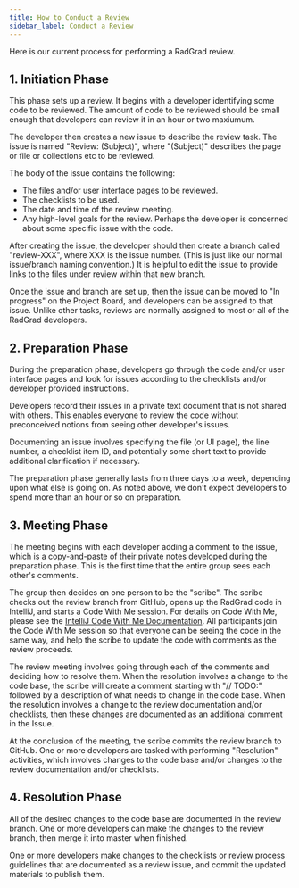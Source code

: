 ```yaml
---
title: How to Conduct a Review
sidebar_label: Conduct a Review
---
```


Here is our current process for performing a RadGrad review.

## 1. Initiation Phase

This phase sets up a review. It begins with a developer identifying some code to be reviewed.  The amount of code to be reviewed should be small enough that developers can review it in an hour or two maxiumum.

The developer then creates a new issue to describe the review task. The issue is named "Review: (Subject)", where "(Subject)" describes the page or file or collections etc to be reviewed.

The body of the issue contains the following:

  * The files and/or user interface pages to be reviewed.
  * The checklists to be used.
  * The date and time of the review meeting.
  * Any high-level goals for the review. Perhaps the developer is concerned about some specific issue with the code.

After creating the issue, the developer should then create a branch called "review-XXX", where XXX is the issue number. (This is just like our normal issue/branch naming convention.) It is helpful to edit the issue to provide links to the files under review within that new branch.

Once the issue and branch are set up, then the issue can be moved to "In progress" on the Project Board, and developers can be assigned to that issue.  Unlike other tasks, reviews are normally assigned to most or all of the RadGrad developers.

## 2. Preparation Phase

During the preparation phase, developers go through the code and/or user interface pages and look for issues according to the checklists and/or developer provided instructions.

Developers record their issues in a private text document that is not shared with others.  This enables everyone to review the code without preconceived notions from seeing other developer's issues.

Documenting an issue involves specifying the file (or UI page), the line number, a checklist item ID, and potentially some short text to provide additional clarification if necessary.

The preparation phase generally lasts from three days to a week, depending upon what else is going on. As noted above, we don't expect developers to spend more than an hour or so on preparation.

## 3. Meeting Phase

The meeting begins with each developer adding a comment to the issue, which is a copy-and-paste of their private notes developed during the preparation phase. This is the first time that the entire group sees each other's comments.

The group then decides on one person to be the "scribe". The scribe checks out the review branch from GitHub, opens up the RadGrad code in IntelliJ, and starts a Code With Me session. For details on Code With Me, please see the [IntelliJ Code With Me Documentation](https://www.jetbrains.com/help/idea/code-with-me.html). All participants join the Code With Me session so that everyone can be seeing the code in the same way, and help the scribe to update the code with comments as the review proceeds.

The review meeting involves going through each of the comments and deciding how to resolve them. When the resolution involves a change to the code base, the scribe will create a comment starting with "// TODO:" followed by a description of what needs to change in the code base.  When the resolution involves a change to the review documentation and/or checklists, then these changes are documented as an additional comment in the Issue.

At the conclusion of the meeting, the scribe commits the review branch to GitHub. One or more developers are tasked with performing "Resolution" activities, which involves changes to the code base and/or changes to the review documentation and/or checklists.

## 4. Resolution Phase

All of the desired changes to the code base are documented in the review branch. One or more developers can make the changes to the review branch, then merge it into master when finished.

One or more developers make changes to the checklists or review process guidelines that are documented as a review issue, and commit the updated materials to publish them.
